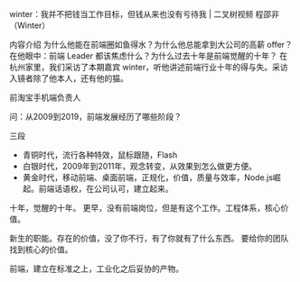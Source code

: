 winter：我并不把钱当工作目标，但钱从来也没有亏待我 | 二叉树视频
程邵非（Winter）

内容介绍
为什么他能在前端圈如鱼得水？为什么他总能拿到大公司的高薪 offer？
在他眼中：前端 Leader 都该焦虑什么？为什么过去十年是前端觉醒的十年？
在杭州家里，我们采访了本期嘉宾 winter，听他讲述前端行业十年的得与失。采访入镜者除了他本人，还有他的猫。

前淘宝手机端负责人

问：从2009到2019，前端发展经历了哪些阶段？

三段
- 青铜时代，流行各种特效，鼠标跟随，Flash
- 白银时代，2009年到2011年，观念转变，从效果到怎么做更方便。
- 黄金时代，移动前端、桌面前端，正规化，价值，质量与效率，Node.js崛起。前端话语权，在公司认可，建立起来。

十年，觉醒的十年。
更早，没有前端岗位，但是有这个工作。工程体系，核心价值。

新生的职能。存在的价值，没了你不行，有了你就有了什么东西。
要给你的团队找到核心的价值。

前端，建立在标准之上，工业化之后妥协的产物。
